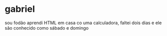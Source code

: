 # gabriel

sou fodão aprendi HTML em casa co uma calculadora, faltei dois dias e ele são conhecido como sábado e domingo
